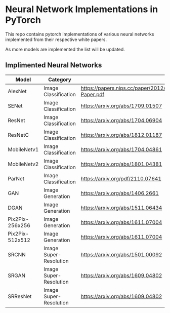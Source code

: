 # Neural Network Implementations in PyTorch

This repo contains pytorch implementations of various neural networks implemented from their respective white papers.

As more models are implemented the list will be updated.

Implimented Neural Networks
-----
| Model           | Category             | Paper     |
| --------------- | -------------------- | --------- |
| AlexNet         | Image Classification | https://papers.nips.cc/paper/2012/file/c399862d3b9d6b76c8436e924a68c45b-Paper.pdf |
| SENet           | Image Classification | https://arxiv.org/abs/1709.01507 |
| ResNet          | Image Classification | https://arxiv.org/abs/1704.06904 |
| ResNetC         | Image Classification | https://arxiv.org/abs/1812.01187 |
| MobileNetv1     | Image Classification | https://arxiv.org/abs/1704.04861 |
| MobileNetv2     | Image Classification | https://arxiv.org/abs/1801.04381 |
| ParNet          | Image Classification | https://arxiv.org/pdf/2110.07641 |
| GAN             | Image Generation     | https://arxiv.org/abs/1406.2661 |
| DGAN            | Image Generation     | https://arxiv.org/abs/1511.06434 |
| Pix2Pix-256x256 | Image Generation     | https://arxiv.org/abs/1611.07004 |
| Pix2Pix-512x512 | Image Generation     | https://arxiv.org/abs/1611.07004 |
| SRCNN           | Image Super-Resolution | https://arxiv.org/abs/1501.00092 |
| SRGAN           | Image Super-Resolution | https://arxiv.org/abs/1609.04802 |
| SRResNet        | Image Super-Resolution | https://arxiv.org/abs/1609.04802 |



